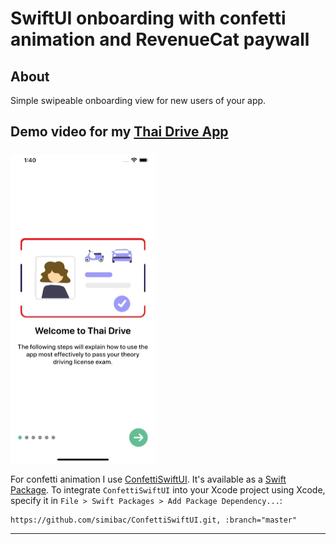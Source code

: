 # SwiftUI onboarding with confetti animation and RevenueCat paywall

## About
Simple swipeable onboarding view for new users of your app.

## Demo video for my [Thai Drive App](https://github.com/simibac/ConfettiSwiftUI)
![Image of Yaktocat](./images/Onboarding.GIF)
  

For confetti animation I use [ConfettiSwiftUI](https://github.com/simibac/ConfettiSwiftUI). It's available as a [Swift Package](https://swift.org/package-manager/). 
To integrate `ConfettiSwiftUI` into your Xcode project using Xcode, specify it in `File > Swift Packages > Add Package Dependency...`:

```ogdl
https://github.com/simibac/ConfettiSwiftUI.git, :branch="master"
```
---



